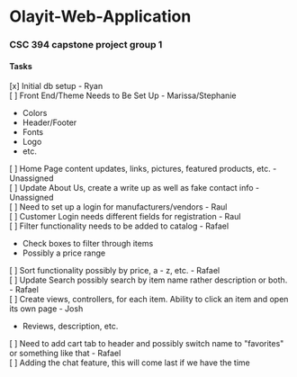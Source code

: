 # Olayit-Web-Application 
### CSC 394 capstone project group 1
#### Tasks
[x] Initial db setup  - Ryan  
[ ] Front End/Theme Needs to Be Set Up - Marissa/Stephanie
  * Colors
  * Header/Footer
  * Fonts
  * Logo
  * etc.
 
[ ] Home Page content updates, links, pictures, featured products, etc. - Unassigned   
[ ] Update About Us, create a write up as well as fake contact info - Unassigned    
[ ] Need to set up a login for manufacturers/vendors - Raul   
[ ] Customer Login needs different fields for registration - Raul   
[ ] Filter functionality needs to be added to catalog - Rafael   
  * Check boxes to filter through items
  * Possibly a price range

[ ] Sort functionality possibly by price, a - z, etc. - Rafael      
[ ] Update Search possibly search by item name rather description or both. - Rafael   
[ ] Create views, controllers, for each item. Ability to click an item and open its own page - Josh    
  * Reviews, description, etc.   
  
[ ] Need to add cart tab to header and possibly switch name to "favorites" or something like that - Rafael   
[ ] Adding the chat feature, this will come last if we have the time
